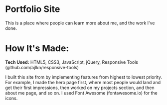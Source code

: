 # Portfolio Site

This is a place where people can learn more about me, and the work I've done.

# How It's Made:

**Tech Used:** HTML5, CSS3, JavaScript, jQuery, Responsive Tools (github.com/ajlkn/responsive-tools)

I built this site from by implementing features from highest to lowest priority. For example, I made the hero page first, where most people would land and get their first impressions, then worked on my projects section, and then about me page, and so on. I used Font Awesome (fontawesome.io) for the icons.

